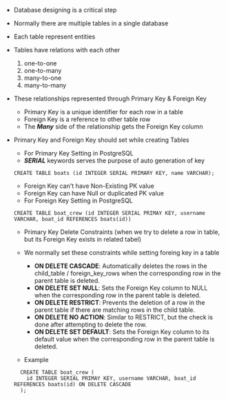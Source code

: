 - Database designing is a critical step
- Normally there are multiple tables in a single database
- Each table represent entities
- Tables have relations with each other
  1. one-to-one
  2. one-to-many
  3. many-to-one
  4. many-to-many
- These relationships represented through Primary Key & Foreign Key
  - Primary Key is a unique identifier for each row in a table
  - Foreign Key is a reference to other table row
  - The **_Many_** side of the relationship gets the Foreign Key column
- Primary Key and Foreign Key should set while creating Tables

  - For Primary Key Setting in PostgreSQL
  - **_SERIAL_** keywords serves the purpose of auto generation of key

  ```
  CREATE TABLE boats (id INTEGER SERIAL PRIMARY KEY, name VARCHAR);
  ```

  - Foreign Key can't have Non-Existing PK value
  - Foreign Key can have Null or duplicated PK value
  - For Foreign Key Setting in PostgreSQL

  ```
  CREATE TABLE boat_crew (id INTEGER SERIAL PRIMAY KEY, username VARCHAR, boat_id REFERENCES boats(id))
  ```

  - Primary Key Delete Constraints (when we try to delete a row in table, but its Foreign Key exists in related tabel)
  - We normally set these constraints while setting foreing key in a table

    - **ON DELETE CASCADE**: Automatically deletes the rows in the child_table / foreign_key_rows when the corresponding row in the parent table is deleted.
    - **ON DELETE SET NULL**: Sets the Foreign Key column to NULL when the corresponding row in the parent table is deleted.
    - **ON DELETE RESTRICT**: Prevents the deletion of a row in the parent table if there are matching rows in the child table.
    - **ON DELETE NO ACTION**: Similar to RESTRICT, but the check is done after attempting to delete the row.
    - **ON DELETE SET DEFAULT**: Sets the Foreign Key column to its default value when the corresponding row in the parent table is deleted.
  - Example

  ```
    CREATE TABLE boat_crew (
      id INTEGER SERIAL PRIMAY KEY, username VARCHAR, boat_id REFERENCES boats(id) ON DELETE CASCADE
    );
  ```
